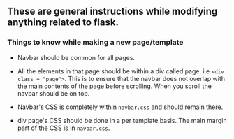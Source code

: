 ## These are general instructions while modifying anything related to flask.

### Things to know while making a new page/template

- Navbar should be common for all pages.

- All the elements in that page should be within a div called page. i.e `<div class = "page">`. This is to ensure that the navbar does not overlap with the main contents of the page before scrolling. When you scroll the navbar should be on top.

- Navbar's CSS is completely within `navbar.css` and should remain there.

- div page's CSS should be done in a per template basis. The main margin part of the CSS is in `navbar.css`.
